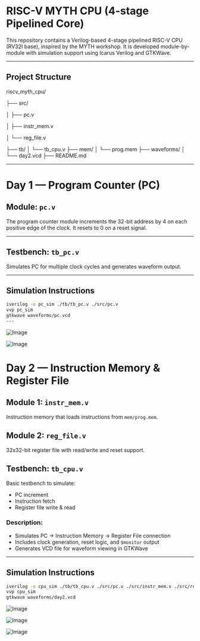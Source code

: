 #  RISC-V MYTH CPU (4-stage Pipelined Core)

This repository contains a Verilog-based 4-stage pipelined RISC-V CPU (RV32I base), inspired by the MYTH workshop. It is developed module-by-module with simulation support using Icarus Verilog and GTKWave.

---

##  Project Structure

riscv_myth_cpu/

├── src/

│   ├── pc.v

│   ├── instr_mem.v

│   └── reg_file.v

├── tb/
│   └── tb_cpu.v
├── mem/
│   └── prog.mem
├── waveforms/
│   └── day2.vcd
├── README.md

---

#  Day 1 — Program Counter (PC)

## Module: `pc.v`

The program counter module increments the 32-bit address by 4 on each positive edge of the clock. It resets to 0 on a reset signal.

---

## Testbench: `tb_pc.v`

Simulates PC for multiple clock cycles and generates waveform output.

---

## Simulation Instructions

```bash
iverilog -o pc_sim ./tb/tb_pc.v ./src/pc.v
vvp pc_sim
gtkwave waveforms/pc.vcd
---
```
![Image](https://github.com/user-attachments/assets/57355935-f76e-4b90-af1d-43315d834535)

![Image](https://github.com/user-attachments/assets/a78e418b-900d-43bd-9b4a-d2273d0f4612)


# Day 2 — Instruction Memory & Register File

##  Module 1: `instr_mem.v`

Instruction memory that loads instructions from `mem/prog.mem`.

##  Module 2: `reg_file.v`

32x32-bit register file with read/write and reset support.

##  Testbench: `tb_cpu.v`

Basic testbench to simulate:
- PC increment
- Instruction fetch
- Register file write & read

### Description:

- Simulates PC → Instruction Memory → Register File connection  
- Includes clock generation, reset logic, and `$monitor` output  
- Generates VCD file for waveform viewing in GTKWave

---
##  Simulation Instructions

```bash
iverilog -o cpu_sim ./tb/tb_cpu.v ./src/pc.v ./src/instr_mem.v ./src/reg_file.v
vvp cpu_sim
gtkwave waveforms/day2.vcd
```
![Image](https://github.com/user-attachments/assets/9cee6f94-01c9-429c-90d1-9d1058bda348)

![Image](https://github.com/user-attachments/assets/42f62007-fd47-4088-a2f3-22e77e106694)

![Image](https://github.com/user-attachments/assets/a0e35b8e-ca79-4ffc-8386-bbbc37c19065)
